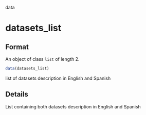 data

# datasets_list

## Format

An object of class `list` of length 2.

```r
data(datasets_list)
```

list of datasets description in English and Spanish

## Details

List containing both datasets description in English and Spanish

